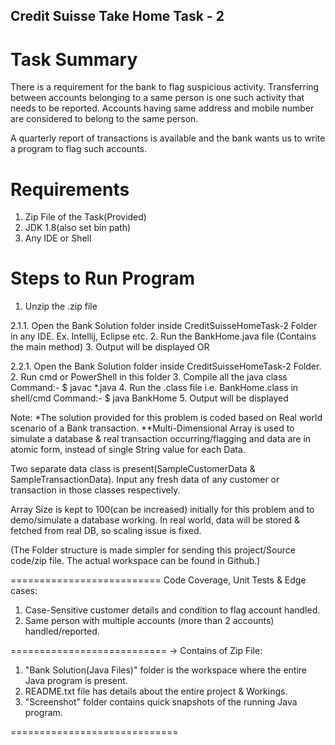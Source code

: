 Credit Suisse Take Home Task - 2
--------------------------------

Task Summary
=========================
There is a requirement for the bank to flag suspicious activity. 
Transferring between accounts belonging to a same person is one such activity that needs to be reported.
Accounts having same address and mobile number are considered to belong to the same person.
 
A quarterly report of transactions is available and the bank wants us to write a program to flag such accounts.

Requirements
===========================
1. Zip File of the Task(Provided)
2. JDK 1.8(also set bin path)
3. Any IDE or Shell

Steps to Run Program
===========================
1. Unzip the .zip file

2.1.1. Open the Bank Solution folder inside CreditSuisseHomeTask-2 Folder in any IDE. Ex. Intellij, Eclipse etc.
 2. Run the BankHome.java file (Contains the main method)
 3. Output will be displayed
OR

2.2.1. Open the Bank Solution folder inside CreditSuisseHomeTask-2 Folder.
 2. Run cmd or PowerShell in this folder
 3. Compile all the java class
 Command:- $ javac *.java
 4. Run the .class file i.e. BankHome.class in shell/cmd
 Command:- $ java BankHome
 5. Output will be displayed

Note:
*The solution provided for this problem is coded based on Real world scenario of a Bank transaction.
**Multi-Dimensional Array is used to simulate a database & real transaction occurring/flagging and data are in atomic form, instead of single String value for each Data.

Two separate data class is present(SampleCustomerData & SampleTransactionData). 
Input any fresh data of any customer or transaction in those classes respectively.

Array Size is kept to 100(can be increased) initially for this problem and to demo/simulate a database working.
In real world, data will be stored & fetched from real DB, so scaling issue is fixed.

(The Folder structure is made simpler for sending this project/Source code/zip file. The actual workspace can be found in Github.)

==========================
Code Coverage, Unit Tests & Edge cases:

1. Case-Sensitive customer details and condition to flag account handled.
2. Same person with multiple accounts (more than 2 accounts) handled/reported.

===========================
-> Contains of Zip File:

1. "Bank Solution(Java Files)" folder is the workspace where the entire Java program is present.
2. README.txt file has details about the entire project & Workings.
3. "Screenshot" folder contains quick snapshots of the running Java program.

=============================